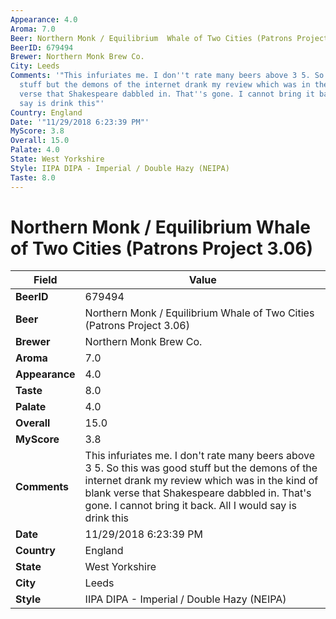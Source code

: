 ```yaml
---
Appearance: 4.0
Aroma: 7.0
Beer: Northern Monk / Equilibrium  Whale of Two Cities (Patrons Project 3.06)
BeerID: 679494
Brewer: Northern Monk Brew Co.
City: Leeds
Comments: '"This infuriates me. I don''t rate many beers above 3 5. So this was good
  stuff but the demons of the internet drank my review which was in the kind of blank
  verse that Shakespeare dabbled in. That''s gone. I cannot bring it back. All I would
  say is drink this"'
Country: England
Date: '"11/29/2018 6:23:39 PM"'
MyScore: 3.8
Overall: 15.0
Palate: 4.0
State: West Yorkshire
Style: IIPA DIPA - Imperial / Double Hazy (NEIPA)
Taste: 8.0
---
```


# Northern Monk / Equilibrium  Whale of Two Cities (Patrons Project 3.06)

| Field         | Value |
|---------------|-------|
| **BeerID** | 679494 |
| **Beer** | Northern Monk / Equilibrium  Whale of Two Cities (Patrons Project 3.06) |
| **Brewer** | Northern Monk Brew Co. |
| **Aroma** | 7.0 |
| **Appearance** | 4.0 |
| **Taste** | 8.0 |
| **Palate** | 4.0 |
| **Overall** | 15.0 |
| **MyScore** | 3.8 |
| **Comments** | This infuriates me. I don't rate many beers above 3 5. So this was good stuff but the demons of the internet drank my review which was in the kind of blank verse that Shakespeare dabbled in. That's gone. I cannot bring it back. All I would say is drink this |
| **Date** | 11/29/2018 6:23:39 PM |
| **Country** | England |
| **State** | West Yorkshire |
| **City** | Leeds |
| **Style** | IIPA DIPA - Imperial / Double Hazy (NEIPA) |
